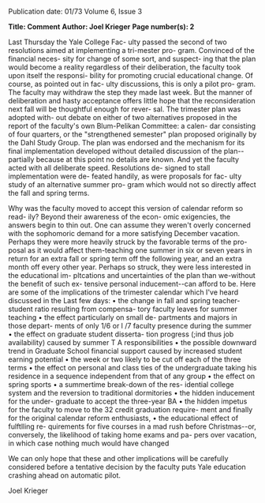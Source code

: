 Publication date: 01/73
Volume 6, Issue 3

**Title: Comment**
**Author: Joel Krieger**
**Page number(s): 2**

Last Thursday the Yale College Fac-
ulty passed the second of two resolutions 
aimed at implementing a tri-mester pro-
gram. Convinced of the financial neces-
sity for change of some sort, and suspect-
ing that the plan would become a reality 
regardless of their deliberation, the 
faculty took upon itself the responsi-
bility for promoting crucial educational 
change. Of course, as pointed out in fac-
ulty discussions, this is only a pilot pro-
gram. The faculty may withdraw the step 
they made last week. But the manner of 
deliberation and hasty acceptance offers 
little hope that the reconsideration next 
fall will be thoughtful enough for rever-
sal. The trimester plan was adopted with-
out debate on either of two alternatives 
proposed in the report of the faculty's 
own Blum-Pelikan Committee: a calen-
dar consisting of four quarters, or the 
"strengthened semester" plan proposed 
originally by the Dahl Study Group. The 
plan was endorsed and the mechanism 
for its final implementation developed 
without detailed discussion of the plan--
partially because at this point no details 
are known. And yet the faculty acted 
with all deliberate speed. Resolutions de-
signed to stall implementation were de-
feated handily, as were proposals for fac-
ulty study of an alternative summer pro-
gram which would not so directly affect 
the fall and spring terms. 


Why was the faculty moved to accept 
this version of calendar reform so read-
ily? Beyond their awareness of the econ-
omic exigencies, the answers begin to 
thin out. One can assume they weren't 
overly concerned with the sophomoric 
demand for a more satisfying December 
vacation. Perhaps they were more heavily 
struck by the favorable terms of the pro-
posal as it would affect them-teaching 
one summer in six or seven years in return 
for an extra fall or spring term off the 
following year, and an extra month off 
every other year. Perhaps so struck, they 
were less interested in the educational im-
pltcations and uncertainties of the plan 
than we-without the benefit of such ex-
tensive personal inducement--can afford 
to be. Here are some of the implications 
of the trimester calendar which I've heard 
discussed in the Last few days: 
• the change in fall and spring teacher-
student ratio resulting from compensa-
tory faculty leaves for summer teaching 
• the effect particularly on small de-
partments and majors in those depart-
ments of only 1/6 or l /7 faculty presence 
during the summer 
• the effect on graduate student disserta-
tion progress (;ind thus job availability) 
caused by summer T A responsibilities 
• the possible downward trend in 
Graduate School financial support caused 
by increased student earning potential 
• the week or two likely to be cut off 
each of the three terms 
• the effect on personal and class ties of 
the undergraduate taking his residence in 
a sequence independent from that of any 
group 
• the effect on spring sports 
• a summertime break-down of the res-
idential college system and the reversion 
to traditional dormitories 
• the hidden inducement for the under-
graduate to accept the three-year BA 
• the hidden impetus for the faculty to 
move to the 32 credit graduation require-
ment 
and finally for the original calendar reform 
enthusiasts, 
• the educational effect of fulftlling re-
quirements for five courses in a mad rush 
before Christmas--or, conversely, the 
likelihood of taking home exams and pa-
pers over vacation, in which case nothing 
much would have changed 

We can only hope that these and other 
implications will be carefully considered 
before a tentative decision by the faculty 
puts Yale education crashing ahead on 
automatic pilot. 

Joel Krieger